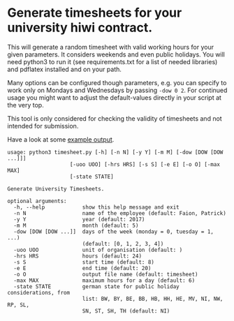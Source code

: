# Generate timesheets for your university hiwi contract.

This will generate a random timesheet with valid working hours for your given parameters. It considers weekends and even public holidays. You will need python3 to run it (see requirements.txt for a list of needed libraries) and pdflatex installed and on your path.

Many options can be configured though parameters, e.g. you can specify to work only on Mondays and Wednesdays by passing `-dow 0 2`. For continued usage you might want to adjust the default-values directly in your script at the very top.

This tool is only considered for checking the validity of timesheets and not intended for submission.

Have a look at some [example output](example_output.pdf).

```
usage: python3 timesheet.py [-h] [-n N] [-y Y] [-m M] [-dow [DOW [DOW ...]]]
                    [-uoo UOO] [-hrs HRS] [-s S] [-e E] [-o O] [-max MAX]
                    [-state STATE]

Generate University Timesheets.

optional arguments:
  -h, --help            show this help message and exit
  -n N                  name of the employee (default: Faion, Patrick)
  -y Y                  year (default: 2017)
  -m M                  month (default: 5)
  -dow [DOW [DOW ...]]  days of the week (monday = 0, tuesday = 1, ...)
                        (default: [0, 1, 2, 3, 4])
  -uoo UOO              unit of organisation (default: )
  -hrs HRS              hours (default: 24)
  -s S                  start time (default: 8)
  -e E                  end time (default: 20)
  -o O                  output file name (default: timesheet)
  -max MAX              maximum hours for a day (default: 6)
  -state STATE          german state for public holiday considerations, from
                        list: BW, BY, BE, BB, HB, HH, HE, MV, NI, NW, RP, SL,
                        SN, ST, SH, TH (default: NI)
```